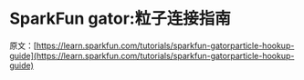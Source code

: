 # SparkFun gator:粒子连接指南

原文：[https://learn.sparkfun.com/tutorials/sparkfun-gatorparticle-hookup-guide](https://learn.sparkfun.com/tutorials/sparkfun-gatorparticle-hookup-guide)